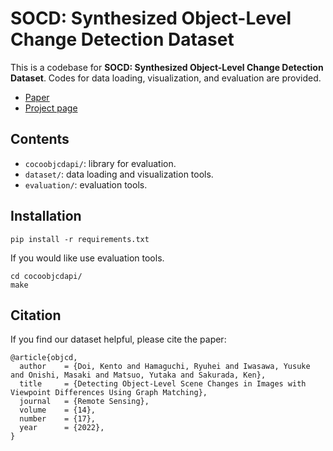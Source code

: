 # SOCD: Synthesized Object-Level Change Detection Dataset

This is a codebase for **SOCD: Synthesized Object-Level Change Detection Dataset**.
Codes for data loading, visualization, and evaluation are provided.

- [Paper](https://www.mdpi.com/2072-4292/14/17/4225)
- [Project page](https://doiken23.github.io/object_level_cd/dataset.html)


## Contents

- `cocoobjcdapi/`: library for evaluation.
- `dataset/`: data loading and visualization tools.
- `evaluation/`: evaluation tools.


## Installation

```
pip install -r requirements.txt
```

If you would like use evaluation tools.

```
cd cocoobjcdapi/
make
```


## Citation

If you find our dataset helpful, please cite the paper:
```
@article{objcd,
  author    = {Doi, Kento and Hamaguchi, Ryuhei and Iwasawa, Yusuke and Onishi, Masaki and Matsuo, Yutaka and Sakurada, Ken},
  title     = {Detecting Object-Level Scene Changes in Images with Viewpoint Differences Using Graph Matching},
  journal   = {Remote Sensing},
  volume    = {14},
  number    = {17},
  year      = {2022},
}
```
